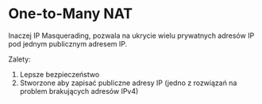 # One-to-Many NAT 
Inaczej IP Masquerading, pozwala na ukrycie wielu prywatnych adresów IP pod jednym publicznym adresem IP.

Zalety:
1. Lepsze bezpieczeństwo
2. Stworzone aby zapisać publiczne adresy IP (jedno z rozwiązań na problem brakujących adresów IPv4)